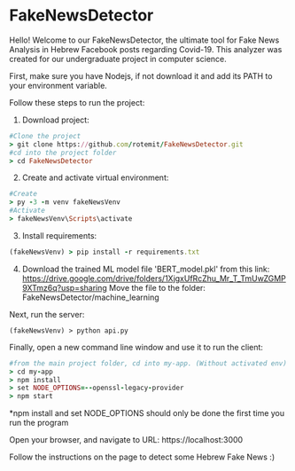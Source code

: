 # FakeNewsDetector

Hello! Welcome to our FakeNewsDetector, the ultimate tool for Fake News Analysis in Hebrew Facebook posts regarding Covid-19. This analyzer was created for our undergraduate project in computer science.

First, make sure you have Nodejs, if not download it and add its PATH to your environment variable.

Follow these steps to run the project:
1. Download project:
```ruby
#Clone the project
> git clone https://github.com/rotemit/FakeNewsDetector.git
#cd into the project folder
> cd FakeNewsDetector
```
2. Create and activate virtual environment:
```ruby
#Create
> py -3 -m venv fakeNewsVenv
#Activate
> fakeNewsVenv\Scripts\activate
```
3. Install requirements:
```ruby
(fakeNewsVenv) > pip install -r requirements.txt
```
4. Download the trained ML model file 'BERT_model.pkl' from this link:
https://drive.google.com/drive/folders/1XjgxUfRcZhu_Mr_T_TmUwZGMP9XTmz6q?usp=sharing
Move the file to the folder: FakeNewsDetector/machine_learning

Next, run the server:
```
(fakeNewsVenv) > python api.py
```


Finally, open a new command line window and use it to run the client:
```ruby
#from the main project folder, cd into my-app. (Without activated env)
> cd my-app
> npm install
> set NODE_OPTIONS=--openssl-legacy-provider
> npm start
```
*npm install and set NODE_OPTIONS  should only be done the first time you run the program

Open your browser, and navigate to URL:
https://localhost:3000

Follow the instructions on the page to detect some Hebrew Fake News :)

